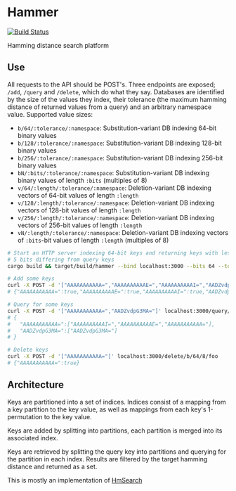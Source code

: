 # Hammer

[![Build Status](https://travis-ci.org/kerinin/hammer.svg?branch=master)](https://travis-ci.org/kerinin/hammer)

Hamming distance search platform


## Use

All requests to the API should be POST's.  Three endpoints are exposed; `/add`,
`/query` and `/delete`, which do what they say.  Databases are identified by the
size of the values they index, their tolerance (the maximum hamming distance of
returned values from a query) and an arbitrary namespace value.  Supported value
sizes:

* `b/64/:tolerance/:namespace`: Substitution-variant DB indexing 64-bit binary values
* `b/128/:tolerance/:namespace`: Substitution-variant DB indexing 128-bit binary values
* `b/256/:tolerance/:namespace`: Substitution-variant DB indexing 256-bit binary values
* `bN/:bits/:tolerance/:namespace`: Substitution-variant DB indexing binary
  values of length `:bits` (multiples of 8)
* `v/64/:length/:tolerance/:namespace`: Deletion-variant DB indexing vectors of
   64-bit values of length `:length`
* `v/128/:length/:tolerance/:namespace`: Deletion-variant DB indexing vectors of
   128-bit values of length `:length`
* `v/256/:length/:tolerance/:namespace`: Deletion-variant DB indexing vectors of
   256-bit values of length `:length`
* `vN/:length/:tolerance/:namespace`: Deletion-variant DB indexing vectors of
   `:bits`-bit values of length `:length` (multiples of 8)


```sh
# Start an HTTP server indexing 64-bit keys and returning keys with less than
# 5 bits differing from query keys
cargo build && target/build/hammer --bind localhost:3000 --bits 64 --tolerance 5

# Add some keys
curl -X POST -d '["AAAAAAAAAAA=","AAAAAAAAAAE=","AAAAAAAAAAI=","AADZvdpG3MA="]' localhost:3000/add/b/64/8/foo
# {"AAAAAAAAAAA=":true,"AAAAAAAAAAE=":true,"AAAAAAAAAAI=":true,"AADZvdpG3MA=":true}

# Query for some keys
curl -X POST -d '["AAAAAAAAAAA=","AADZvdpG3MA="]' localhost:3000/query/b/64/8/foo
# {
#   "AAAAAAAAAAA=":["AAAAAAAAAAI=","AAAAAAAAAAE=","AAAAAAAAAAA="],
#   "AADZvdpG3MA=":["AADZvdpG3MA="]
# }

# Delete keys
curl -X POST -d '["AAAAAAAAAAA="]' localhost:3000/delete/b/64/8/foo
# {"AAAAAAAAAAA=":true}
```

## Architecture

Keys are partitioned into a set of indices.  Indices consist of a mapping from a
key partition to the key value, as well as mappings from each key's
1-permutation to the key value.  

Keys are added by splitting into partitions, each partition is merged into its
associated index.

Keys are retrieved by splitting the query key into partitions and querying for
the partition in each index.  Results are filtered by the target hamming
distance and returned as a set.

This is mostly an implementation of
[HmSearch](http://www.cse.unsw.edu.au/~weiw/files/SSDBM13-HmSearch-Final.pdf)

